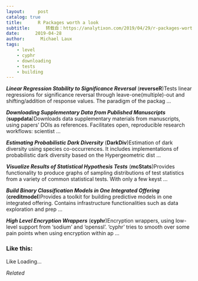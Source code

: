 ```yaml
---
layout:     post
catalog: true
title:      R Packages worth a look
subtitle:      转载自：https://analytixon.com/2019/04/29/r-packages-worth-a-look-1500/
date:      2019-04-28
author:      Michael Laux
tags:
    - level
    - cyphr
    - downloading
    - tests
    - building
---
```


***Linear Regression Stability to Significance Reversal*** (**reverseR**)Tests linear regressions for significance reversal through leave-one(multiple)-out and shifting/addition of response values. The paradigm of the packag …

***Downloading Supplementary Data from Published Manuscripts*** (**suppdata**)Downloads data supplementary materials from manuscripts, using papers’ DOIs as references. Facilitates open, reproducible research workflows: scientist …

***Estimating Probabilistic Dark Diversity*** (**DarkDiv**)Estimation of dark diversity using species co-occurrences. It includes implementations of probabilistic dark diversity based on the Hypergeometric dist …

***Visualize Results of Statistical Hypothesis Tests*** (**mcStats**)Provides functionality to produce graphs of sampling distributions of test statistics from a variety of common statistical tests. With only a few keyst …

***Build Binary Classification Models in One Integrated Offering*** (**creditmodel**)Provides a toolkit for building predictive models in one integrated offering. Contains infrastructure functionalities such as data exploration and prep …

***High Level Encryption Wrappers*** (**cyphr**)Encryption wrappers, using low-level support from ‘sodium’ and ‘openssl’. ‘cyphr’ tries to smooth over some pain points when using encryption within ap …





### Like this:

Like Loading...


*Related*

